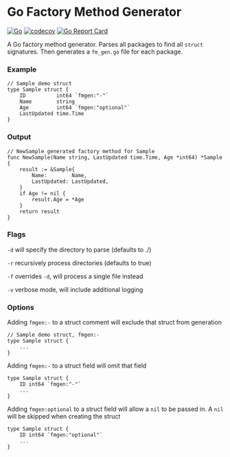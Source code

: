 # Go Factory Method Generator
[![Go](https://github.com/ryan-holcombe/fmgen/actions/workflows/go.yml/badge.svg)](https://github.com/ryan-holcombe/fmgen/actions/workflows/go.yml)
[![codecov](https://codecov.io/gh/ryan-holcombe/fmgen/branch/main/graph/badge.svg?token=083O6ONW1P)](https://codecov.io/gh/ryan-holcombe/fmgen)
[![Go Report Card](https://goreportcard.com/badge/github.com/ryan-holcombe/fmgen)](https://goreportcard.com/report/github.com/ryan-holcombe/fmgen)

A Go factory method generator. Parses all packages to find all `struct` signatures. Then generates a `fm_gen.go` file for each package.

### Example
```
// Sample demo struct
type Sample struct {
    ID          int64 `fmgen:"-"`
    Name        string
    Age         int64 `fmgen:"optional"`
    LastUpdated time.Time
}
```

### Output
```
// NewSample generated factory method for Sample
func NewSample(Name string, LastUpdated time.Time, Age *int64) *Sample {
    result := &Sample{
        Name:        Name,
        LastUpdated: LastUpdated,
    }
    if Age != nil {
        result.Age = *Age
    }
    return result
}
```

### Flags
`-d` will specify the directory to parse (defaults to ./)

`-r` recursively process directories (defaults to true)

`-f` overrides `-d`, will process a single file instead

`-v` verbose mode, will include additional logging

### Options
Adding `fmgen:-` to a struct comment will exclude that struct from generation
```
// Sample demo struct, fmgen:-
type Sample struct {
    ...
}
```

Adding `fmgen:-` to a struct field will omit that field
```
type Sample struct {
    ID int64 `fmgen:"-"`
    ...
}
```

Adding `fmgen:optional` to a struct field will allow a `nil` to be passed in. A `nil` will be skipped when creating the struct
```
type Sample struct {
    ID int64 `fmgen:"optional"`
    ...
}
```